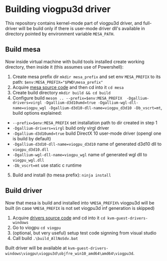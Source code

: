 # Building viogpu3d driver

This repository contains kernel-mode part of viogpu3d driver, and full-driver will be build only if there is user-mode driver dll's available in directory pointed by environment variable `MESA_PATH`.

## Build mesa
Now inside virtual machine with build tools installed create working directory, then inside it (this assumes use of Powershell):
1. Create mesa prefix dir `mkdir mesa_prefix`  and set env `MESA_PREFIX` to its path: `$env:MESA_PREFIX="$PWD\mesa_prefix"`
2. Acquire [mesa source code](https://gitlab.freedesktop.org/mesa/mesa) and then cd into it `cd mesa`
3. Create build directory `mkdir build && cd build`
4. Configure build `meson .. --prefix=$env:MESA_PREFIX  -Dgallium-drivers=virgl -Dgallium-d3d10umd=true -Dgallium-wgl-dll-name=viogpu_wgl -Dgallium-d3d10-dll-name=viogpu_d3d10 -Db_vscrt=mt`, build options explained:
  * `--prefix=$env:MESA_PREFIX` set installation path to dir created in step 1
  * `-Dgallium-drivers=virgl` build only virgl driver
  * `-Dgallium-d3d10umd=true` build DirectX 10 user-mode driver (opengl one is build by default)
  * `-Dgallium-d3d10-dll-name=viogpu_d3d10` name of generated d3d10 dll to `viogpu_d3d10.dll`
  * `-Dgallium-wgl-dll-name=viogpu_wgl` name of generated wgl dll to `viogpu_wgl.dll`
  * `-Db_vscrt=mt` use static c runtime
5. Build and install (to mesa prefix): `ninja install`

## Build driver
Now that mesa is build and installed into `%MESA_PREFIX%` viogpu3d will be built (in case `%MESA_PREFIX` is not set viogpu3d inf generation is skipped)
1. Acquire [drivers source code](https://github.com/virtio-win/kvm-guest-drivers-windows) and cd into it `cd kvm-guest-drivers-windows`
2. Go to viogpu `cd viogpu`
3. (optional, but very useful) setup test code signning from visual studio
4. Call build `.\build_AllNoSdv.bat`

Built driver will be available at `kvm-guest-drivers-windows\viogpu\viogpu3d\objfre_win10_amd64\amd64\viogpu3d`.
